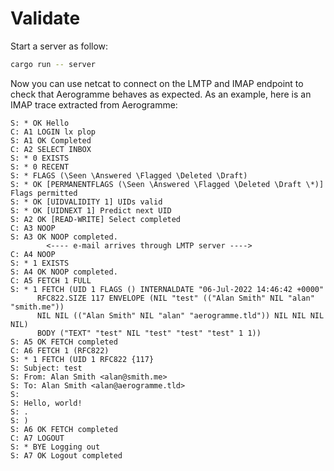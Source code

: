 # Validate

Start a server as follow:

```bash
cargo run -- server
```

Now you can use netcat to connect on the LMTP and IMAP endpoint to check that Aerogramme behaves as expected. As an example, here is an IMAP trace extracted from Aerogramme:

```
S: * OK Hello
C: A1 LOGIN lx plop
S: A1 OK Completed
C: A2 SELECT INBOX
S: * 0 EXISTS
S: * 0 RECENT
S: * FLAGS (\Seen \Answered \Flagged \Deleted \Draft)
S: * OK [PERMANENTFLAGS (\Seen \Answered \Flagged \Deleted \Draft \*)] Flags permitted
S: * OK [UIDVALIDITY 1] UIDs valid
S: * OK [UIDNEXT 1] Predict next UID
S: A2 OK [READ-WRITE] Select completed
C: A3 NOOP
S: A3 OK NOOP completed.
        <---- e-mail arrives through LMTP server ---->
C: A4 NOOP
S: * 1 EXISTS
S: A4 OK NOOP completed.
C: A5 FETCH 1 FULL
S: * 1 FETCH (UID 1 FLAGS () INTERNALDATE "06-Jul-2022 14:46:42 +0000" 
      RFC822.SIZE 117 ENVELOPE (NIL "test" (("Alan Smith" NIL "alan" "smith.me")) 
      NIL NIL (("Alan Smith" NIL "alan" "aerogramme.tld")) NIL NIL NIL NIL) 
      BODY ("TEXT" "test" NIL "test" "test" "test" 1 1))
S: A5 OK FETCH completed
C: A6 FETCH 1 (RFC822)
S: * 1 FETCH (UID 1 RFC822 {117}
S: Subject: test
S: From: Alan Smith <alan@smith.me>
S: To: Alan Smith <alan@aerogramme.tld>
S: 
S: Hello, world!
S: .
S: )
S: A6 OK FETCH completed
C: A7 LOGOUT
S: * BYE Logging out
S: A7 OK Logout completed
```
